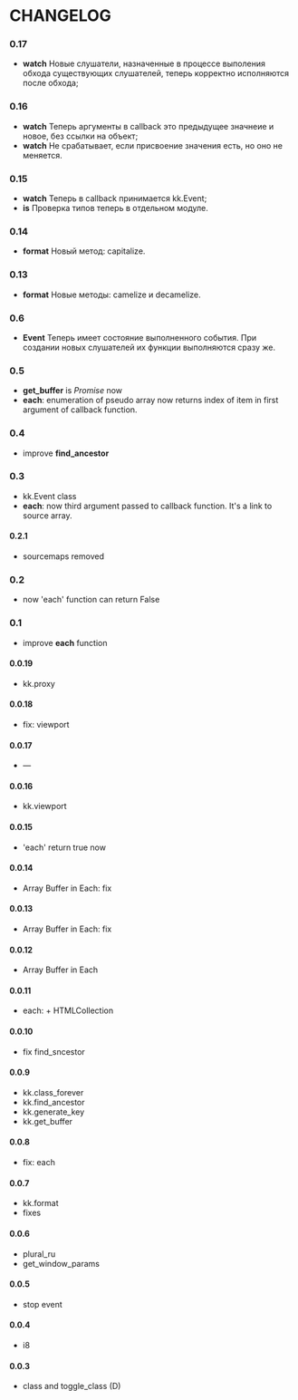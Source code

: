 CHANGELOG
=========

### 0.17
* __watch__ Новые слушатели, назначенные в процессе выполения обхода
  существующих слушателей, теперь корректно исполняются после обхода;

### 0.16
* __watch__ Теперь аргументы в callback это предыдущее значнеие и новое,
  без ссылки на объект;
* __watch__ Не срабатывает, если присвоение значения есть, но оно не меняется.

### 0.15
* __watch__ Теперь в callback принимается kk.Event;
* __is__ Проверка типов теперь в отдельном модуле.

### 0.14
* __format__ Новый метод: capitalize.

### 0.13
* __format__ Новые методы: camelize и decamelize.

### 0.6
* __Event__ Теперь имеет состояние выполненного события. При создании новых слушателей
  их функции выполняются сразу же.

### 0.5
* __get_buffer__ is _Promise_ now
* __each__: enumeration of pseudo array now returns index of item
    in first argument of callback function.

### 0.4
* improve __find_ancestor__

### 0.3
* kk.Event class
* __each__: now third argument passed to callback function. It's a link to source array.

#### 0.2.1
* sourcemaps removed

### 0.2
* now 'each' function can return False

### 0.1
* improve __each__ function

#### 0.0.19
* kk.proxy

#### 0.0.18
* fix: viewport

#### 0.0.17
* —

#### 0.0.16
* kk.viewport

#### 0.0.15
* 'each' return true now

#### 0.0.14
* Array Buffer in Each: fix

#### 0.0.13
 * Array Buffer in Each: fix

#### 0.0.12
* Array Buffer in Each

#### 0.0.11
* each: + HTMLCollection

#### 0.0.10
* fix find_sncestor

#### 0.0.9
* kk.class_forever
* kk.find_ancestor
* kk.generate_key
* kk.get_buffer

#### 0.0.8
* fix: each

#### 0.0.7
* kk.format
* fixes

#### 0.0.6
* plural_ru
* get_window_params

#### 0.0.5
* stop event

#### 0.0.4
* i8

#### 0.0.3
* class and toggle_class (D)
